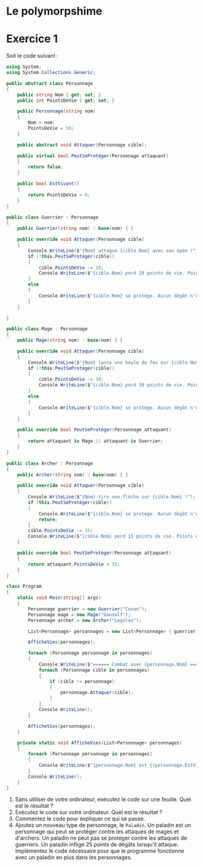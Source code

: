 # Le polymorpshime

# Exercice 1

Soit le code suivant :

```csharp
using System;
using System.Collections.Generic;

public abstract class Personnage
{
    public string Nom { get; set; }
    public int PointsDeVie { get; set; }

    public Personnage(string nom)
    {
        Nom = nom;
        PointsDeVie = 50;
    }

    public abstract void Attaquer(Personnage cible);

    public virtual bool PeutSeProtéger(Personnage attaquant)
    {
        return false;
    }

    public bool EstVivant()
    {
        return PointsDeVie > 0;
    }
}

public class Guerrier : Personnage
{
    public Guerrier(string nom) : base(nom) { }

    public override void Attaquer(Personnage cible)
    {
        Console.WriteLine($"{Nom} attaque {cible.Nom} avec son épée !");
        if (!this.PeutSeProtéger(cible))
        {
            cible.PointsDeVie -= 20;
            Console.WriteLine($"{cible.Nom} perd 20 points de vie. Points de vie restants : {cible.PointsDeVie}");
        }
        else
        {
            Console.WriteLine($"{cible.Nom} se protège. Aucun dégât n'est infligé.");
        }
    }

}

public class Mage : Personnage
{
    public Mage(string nom) : base(nom) { }

    public override void Attaquer(Personnage cible)
    {
        Console.WriteLine($"{Nom} lance une boule de feu sur {cible.Nom} !");
        if (!this.PeutSeProtéger(cible))
        {
            cible.PointsDeVie -= 30;
            Console.WriteLine($"{cible.Nom} perd 30 points de vie. Points de vie restants : {cible.PointsDeVie}");
        }
        else
        {
            Console.WriteLine($"{cible.Nom} se protège. Aucun dégât n'est infligé.");
        }
    }

    public override bool PeutSeProtéger(Personnage attaquant)
    {
        return attaquant is Mage || attaquant is Guerrier;
    }
}

public class Archer : Personnage
{
    public Archer(string nom) : base(nom) { }

    public override void Attaquer(Personnage cible)
    {
        Console.WriteLine($"{Nom} tire une flèche sur {cible.Nom} !");
        if (this.PeutSeProtéger(cible))
        {
            Console.WriteLine($"{cible.Nom} se protège. Aucun dégât n'est infligé.");
            return;
        }
        cible.PointsDeVie -= 15;
        Console.WriteLine($"{cible.Nom} perd 15 points de vie. Points de vie restants : {cible.PointsDeVie}");
    }

    public override bool PeutSeProtéger(Personnage attaquant)
    {
        return attaquant.PointsDeVie < 35;
    }
}

class Program
{
    static void Main(string[] args)
    {
        Personnage guerrier = new Guerrier("Conan");
        Personnage mage = new Mage("Gandalf");
        Personnage archer = new Archer("Legolas");

        List<Personnage> personnages = new List<Personnage> { guerrier, mage, archer };

        AfficheVies(personnages);

        foreach (Personnage personnage in personnages)
        {
            Console.WriteLine($"====== Combat avec {personnage.Nom} ======");
            foreach (Personnage cible in personnages)
            {
                if (cible != personnage)
                {
                    personnage.Attaquer(cible);
                }
            }
            Console.WriteLine();
        }

        AfficheVies(personnages);
    }

    private static void AfficheVies(List<Personnage> personnages)
    {
        foreach (Personnage personnage in personnages)
        {
            Console.WriteLine($"{personnage.Nom} est {(personnage.EstVivant() ? "vivant" : "mort")} avec {personnage.PointsDeVie} points de vie.");
        }
        Console.WriteLine();
    }
}
```

1. Sans utiliser de votre ordinateur, exécutez le code sur une feuille. Quel est le résultat ?
2. Exécutez le code sur votre ordinateur. Quel est le résultat ?
3. Commentez le code pour expliquer ce qui se passe.
4. Ajoutez un nouveau type de personnage, le ```Paladin```. Un paladin est un personnage qui peut se protéger contre les attaques de mages et d'archers. Un paladin ne peut pas se protéger contre les attaques de guerriers. Un paladin inflige 25 points de dégâts lorsqu'il attaque. Implémentez le code nécessaire pour que le programme fonctionne avec un paladin en plus dans les personnages.

